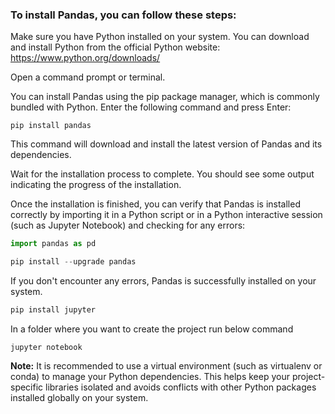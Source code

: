 ### To install Pandas, you can follow these steps:

Make sure you have Python installed on your system. You can download and install Python from the official Python website: https://www.python.org/downloads/

Open a command prompt or terminal.

You can install Pandas using the pip package manager, which is commonly bundled with Python. Enter the following command and press Enter:

```
pip install pandas
```

This command will download and install the latest version of Pandas and its dependencies.

Wait for the installation process to complete. You should see some output indicating the progress of the installation.

Once the installation is finished, you can verify that Pandas is installed correctly by importing it in a Python script or in a Python interactive session (such as Jupyter Notebook) and checking for any errors:

```python
import pandas as pd
```
```python
pip install --upgrade pandas
```
If you don't encounter any errors, Pandas is successfully installed on your system.

```python
pip install jupyter
```

In a folder where you want to create the project run below command
```
jupyter notebook
```


<b>Note:</b> It is recommended to use a virtual environment (such as virtualenv or conda) to manage your Python dependencies. This helps keep your project-specific libraries isolated and avoids conflicts with other Python packages installed globally on your system.
